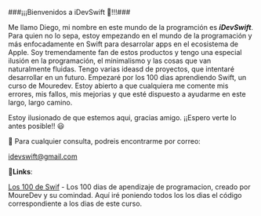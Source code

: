   ###¡¡¡Bienvenidos a iDevSwift 👋!!!###
  
Me llamo Diego, mi nombre en este mundo de la programción es ***iDevSwift***.
Para quien no lo sepa, estoy empezando en el mundo de la programación y más enfocadamente en Swift para desarrolar apps en el ecosistema de Apple. Soy tremendamente fan de estos productos y tengo una especial ilusión en la programación, el minimalismo y las cosas que van naturalmente fluidas.
Tengo varias ideasd de proyectos, que intentaré desarrollar en un futuro. Empezaré por los 100 dias aprendiendo Swift, un curso de Mouredev.
Estoy abierto a que cualquiera me comente mis errores, mis fallos, mis mejorias y que esté dispuesto a ayudarme en este largo, largo camino.

Estoy ilusionado de que estemos aqui, gracias amigo. ¡¡Espero verte lo antes posible!! 😃

📨 Para cualquier consulta, podreis encontrarme por correo:

idevswift@gmail.com

📌**Links**:

[Los 100 de Swif](https://github.com/iDevSwift/iDevRepository0.1) - Los 100 dias de apendizaje de programacion, creado por MoureDev y su comindad. Aquí iré poniendo todos los los dias el código correspondiente a los dias de este curso.

